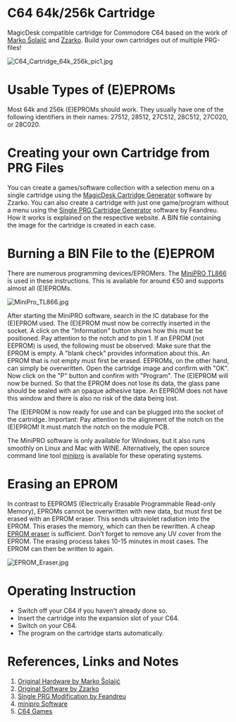 # C64 64k/256k Cartridge
MagicDesk compatible cartridge for Commodore C64 based on the work of [Marko Šolajić](https://github.com/msolajic/c64-magic-desk-512k) and [Zzarko](https://bitbucket.org/zzarko/magic-desk-cartridge-generator/src/master/). Build your own cartridges out of multiple PRG-files!

![C64_Cartridge_64k_256k_pic1.jpg](https://raw.githubusercontent.com/wagiminator/C64-Collection/master/C64_Cartridge_64k_256k/documentation/C64_Cartridge_64k_256k_pic1.jpg)

# Usable Types of (E)EPROMs
Most 64k and 256k (E)EPROMs should work. They usually have one of the following identifiers in their names: 27512, 28512, 27C512, 28C512, 27C020, or 28C020.

# Creating your own Cartridge from PRG Files
You can create a games/software collection with a selection menu on a single cartridge using the [MagicDesk Cartridge Generator](https://bitbucket.org/zzarko/magic-desk-cartridge-generator/src/master/) software by Zzarko. You can also create a cartridge with just one game/program without a menu using the [Single PRG Cartridge Generator](https://github.com/Feandreu/mdeskcrtgenfsp) software by Feandreu. How it works is explained on the respective website. A BIN file containing the image for the cartridge is created in each case.

# Burning a BIN File to the (E)EPROM 
There are numerous programming devices/EPROMers. The [MiniPRO TL866](https://aliexpress.com/wholesale?SearchText=MiniPro+TL866) is used in these instructions. This is available for around €50 and supports almost all (E)EPROMs.

![MiniPro_TL866.jpg](https://raw.githubusercontent.com/wagiminator/C64-Collection/master/C64_Cartridge_8k/documentation/MiniPro_TL866.jpg)

After starting the MiniPRO software, search in the IC database for the (E)EPROM used. The (E)EPROM must now be correctly inserted in the socket. A click on the "Information" button shows how this must be positioned. Pay attention to the notch and to pin 1. If an EPROM (not EEPROM) is used, the following must be observed: Make sure that the EPROM is empty. A "blank check" provides information about this. An EPROM that is not empty must first be erased. EEPROMs, on the other hand, can simply be overwritten. Open the cartridge image and confirm with "OK". Now click on the "P" button and confirm with "Program". The (E)EPROM will now be burned. So that the EPROM does not lose its data, the glass pane should be sealed with an opaque adhesive tape. An EEPROM does not have this window and there is also no risk of the data being lost.

The (E)EPROM is now ready for use and can be plugged into the socket of the cartridge. Important: Pay attention to the alignment of the notch on the (E)EPROM! It must match the notch on the module PCB.

The MiniPRO software is only available for Windows, but it also runs smoothly on Linux and Mac with WINE. Alternatively, the open source command line tool [minipro](https://gitlab.com/DavidGriffith/minipro/) is available for these operating systems.

# Erasing an EPROM
In contrast to EEPROMS (Electrically Erasable Programmable Read-only Memory), EPROMs cannot be overwritten with new data, but must first be erased with an EPROM eraser. This sends ultraviolet radiation into the EPROM. This erases the memory, which can then be rewritten. A cheap [EPROM eraser](https://aliexpress.com/wholesale?SearchText=eprom+eraser) is sufficient. Don't forget to remove any UV cover from the EPROM. The erasing process takes 10-15 minutes in most cases. The EPROM can then be written to again.

![EPROM_Eraser.jpg](https://raw.githubusercontent.com/wagiminator/C64-Collection/master/C64_Cartridge_8k/documentation/EPROM_Eraser.jpg)

# Operating Instruction
- Switch off your C64 if you haven't already done so.
- Insert the cartridge into the expansion slot of your C64.
- Switch on your C64.
- The program on the cartridge starts automatically.

# References, Links and Notes
1. [Original Hardware by Marko Šolajić](https://github.com/msolajic/c64-magic-desk-512k)
2. [Original Software by Zzarko](https://bitbucket.org/zzarko/magic-desk-cartridge-generator/src/master/)
3. [Single PRG Modification by Feandreu](https://github.com/Feandreu/mdeskcrtgenfsp)
4. [minipro Software](https://gitlab.com/DavidGriffith/minipro/)
5. [C64 Games](https://www.c64games.de/)
